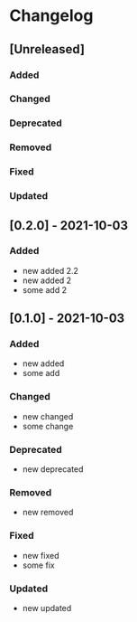 # Changelog

## [Unreleased]

### Added

### Changed

### Deprecated

### Removed

### Fixed

### Updated

## [0.2.0] - 2021-10-03

### Added

- new added 2.2
- new added 2
- some add 2

## [0.1.0] - 2021-10-03

### Added

- new added
- some add

### Changed

- new changed
- some change

### Deprecated

- new deprecated

### Removed

- new removed

### Fixed

- new fixed
- some fix

### Updated

- new updated
